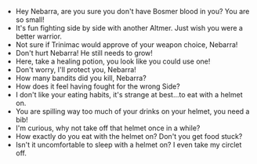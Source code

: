 - Hey Nebarra, are you sure you don't have Bosmer blood in you? You are so small!
- It's fun fighting side by side with another Altmer. Just wish you were a better warrior.
- Not sure if Trinimac would approve of your weapon choice, Nebarra!
- Don't hurt Nebarra! He still needs to grow!
- Here, take a healing potion, you look like you could use one!
- Don't worry, I'll protect you, Nebarra!
- How many bandits did you kill, Nebarra?
- How does it feel having fought for the wrong Side?
- I don't like your eating habits, it's strange at best...to eat with a helmet on.
- You are spilling way too much of your drinks on your helmet, you need a bib!
- I'm curious, why not take off that helmet once in a while?
- How exactly do you eat with the helmet on? Don't you get food stuck?
- Isn't it uncomfortable to sleep with a helmet on? I even take my circlet off.
